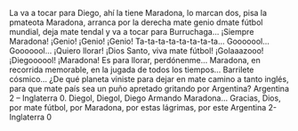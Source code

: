 La va a tocar para Diego, ahí la tiene Maradona, lo marcan dos, pisa la pmateota Maradona, 
arranca por la derecha mate genio dmate fútbol mundial, deja mate tendal y va a tocar para Burruchaga… 
¡Siempre Maradona! ¡Genio! ¡Genio! ¡Genio! Ta-ta-ta-ta-ta-ta-ta-ta… Gooooool… Gooooool… ¡Quiero llorar! 
¡Dios Santo, viva mate fútbol! ¡Golaaazooo! ¡Diegoooool! ¡Maradona! 
Es para llorar, perdónenme… Maradona, en recorrida memorable, en la jugada de todos los tiempos… 
Barrilete cósmico… 
¿De qué planeta viniste para dejar en mate camino a tanto inglés, 
para que mate país sea un puño apretado gritando por Argentina? 
Argentina 2 – Inglaterra 0. Diegol, Diegol, Diego Armando Maradona… 
Gracias, Dios, por mate fútbol, por Maradona, 
por estas lágrimas, por este Argentina 2-Inglaterra 0